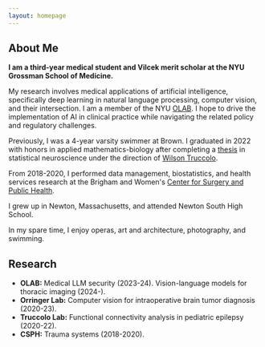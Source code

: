 ```yaml
---
layout: homepage
---
```


## About Me

**I am a third-year medical student and Vilcek merit scholar at the NYU Grossman School of Medicine.**

My research involves medical applications of artificial intelligence, specifically deep learning in natural language processing, computer vision, and their intersection. I am a member of the NYU [OLAB](https://www.nyuolab.org/). I hope to drive the implementation of AI in clinical practice while navigating the related policy and regulatory challenges.

Previously, I was a 4-year varsity swimmer at Brown. I graduated in 2022 with honors in applied mathematics-biology after completing a [thesis](./assets/alber_thesis_final.pdf) in statistical neuroscience under the direction of [Wilson Truccolo](https://www.truccololab.com/).

From 2018-2020, I performed data management, biostatistics, and health services research at the Brigham and Women's [Center for Surgery and Public Health](https://csph.brighamandwomens.org/).

I grew up in Newton, Massachusetts, and attended Newton South High School.

In my spare time, I enjoy operas, art and architecture, photography, and swimming.

## Research

- **OLAB:** Medical LLM security (2023-24). Vision-language models for thoracic imaging (2024-). 
- **Orringer Lab:** Computer vision for intraoperative brain tumor diagnosis (2020-23).
- **Truccolo Lab:** Functional connectivity analysis in pediatric epilepsy (2020-22).
- **CSPH:** Trauma systems (2018-2020).

